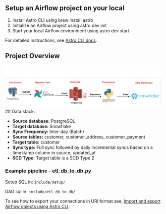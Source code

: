 ## Setup an Airflow project on your local

1. Install Astro CLI using brew install astro
2. Initialize an Airflow project using astro dev init
3. Start your local Airflow environment using astro dev start

For detailed instructions, see [Astro CLI docs](https://docs.astronomer.io/astro/cli/overview).

## Project Overview

<img src="./assets/asset.png" alt="project overview"/>
## Data stack:

- **Source database:** PostgreSQL
- **Target database:** Snowflake
- **Sync Frequency:** Inter-day (Batch)
- **Source tables:** customer, customer_address, customer_payment
- **Target table:** customer
- **Sync type:** Full sync followed by daily incremental syncs based on a timestamp column in source, updated_at
- **SCD Type:** Target table is a SCD Type 2

### Example pipeline - etl_db_to_db.py

Setup SQL in: `include/setup/`

DAG sql in: `include/etl_db_to_db/`

To see how to export your connections in URI format see, [Import and export Airflow objects using Astro CLI](https://docs.astronomer.io/astro/import-export-connections-variables#using-the-astro-cli-local-environments-only).
